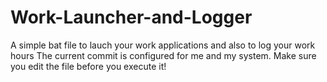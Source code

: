 # Work-Launcher-and-Logger
A simple bat file to lauch your work applications and also to log your work hours
The current commit is configured for me and my system. Make sure you edit the file before you execute it!
